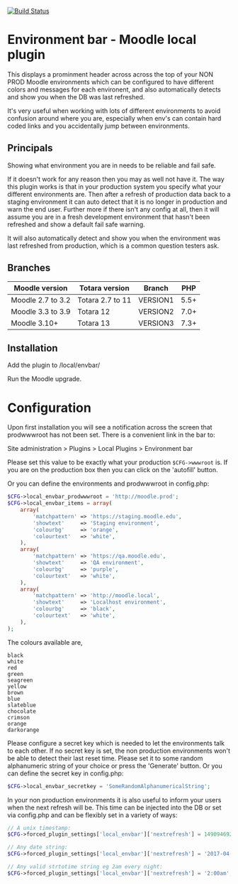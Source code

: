 [![Build Status](https://github.com/catalyst/moodle-local_envbar/workflows/Moodle%20plugin%20CI%20for%20VERSION2/badge.svg)](https://github.com/catalyst/moodle-local_envbar/actions)

Environment bar - Moodle local plugin
====================

This displays a prominment header across across the top of your NON PROD Moodle
environments which can be configured to have different colors and messages for
each environent, and also automatically detects and show you when the DB was
last refreshed.

It's very useful when working with lots of different environments to avoid
confusion around where you are, especially when env's can contain hard coded
links and you accidentally jump between environments.

Principals
----------

Showing what environment you are in needs to be reliable and fail safe.

If it doesn't work for any reason then you may as well not have it. The way
this plugin works is that in your production system you specify what your
different environments are. Then after a refresh of production data back to a
staging environment it can auto detect that it is no longer in production and
warn the end user. Further more if there isn't any config at all, then it will
assume you are in a fresh development environment that hasn't been refreshed
and show a default fail safe warning.

It will also automatically detect and show you when the environment was last
refreshed from production, which is a common question testers ask.

Branches
--------
| Moodle version    | Totara version   | Branch   | PHP  |
| ----------------- | ---------------- | -------- | ---- |
| Moodle 2.7 to 3.2 | Totara 2.7 to 11 | VERSION1 | 5.5+ |
| Moodle 3.3 to 3.9 | Totara 12        | VERSION2 | 7.0+ |
| Moodle 3.10+      | Totara 13        | VERSION3 | 7.3+ |

Installation
------------

Add the plugin to /local/envbar/

Run the Moodle upgrade.

# Configuration

Upon first installation you will see a notification across the screen that prodwwwroot has not been set. There is a convenient link in the bar to:

 Site administration > Plugins > Local Plugins > Environment bar

Please set this value to be exactly what your production ```$CFG->wwwroot``` is.  If you are on the production box then you can click on the 'autofill' button.

Or you can define the environments and prodwwwroot in config.php:

```php
$CFG->local_envbar_prodwwwroot = 'http://moodle.prod';
$CFG->local_envbar_items = array(
    array(
        'matchpattern' => 'https://staging.moodle.edu',
        'showtext'     => 'Staging environment',
        'colourbg'     => 'orange',
        'colourtext'   => 'white',
    ),
    array(
        'matchpattern' => 'https://qa.moodle.edu',
        'showtext'     => 'QA environment',
        'colourbg'     => 'purple',
        'colourtext'   => 'white',
    ),
    array(
        'matchpattern' => 'http://moodle.local',
        'showtext'     => 'Localhost environment',
        'colourbg'     => 'black',
        'colourtext'   => 'white',
    ),
);
```

The colours available are,

    black
    white
    red
    green
    seagreen
    yellow
    brown
    blue
    slateblue
    chocolate
    crimson
    orange
    darkorange

Please configure a secret key which is needed to let the environments talk to each other. If no secret key is set,
the non production environments won't be able to detect their last reset time. Please set it to some random alphanumeric string
of your choice or press the 'Generate' button.
Or you can define the secret key in config.php:

```php
$CFG->local_envbar_secretkey = 'SomeRandomAlphanumericalString';
```

In your non production environments it is also useful to inform your users when the
next refresh will be. This time can be injected into the DB or set via config.php
and can be flexibly set in a variety of ways:


```php
// A unix timestamp:
$CFG->forced_plugin_settings['local_envbar']['nextrefresh'] = 1490946920;

// Any date string:
$CFG->forced_plugin_settings['local_envbar']['nextrefresh'] = '2017-04-03 4:00pm';

// Any valid strtotime string eg 2am every night:
$CFG->forced_plugin_settings['local_envbar']['nextrefresh'] = '2:00am';
```

